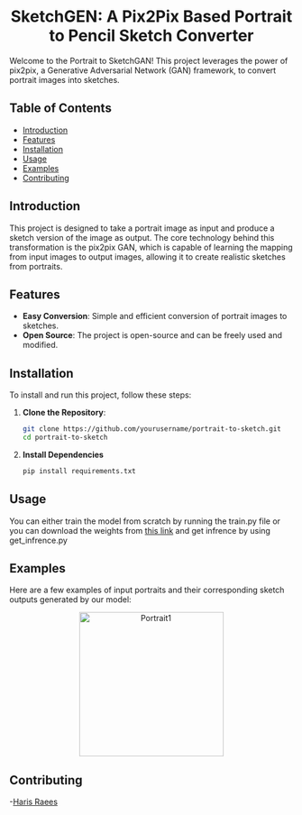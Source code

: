 <h1 align="center">SketchGEN: A Pix2Pix Based Portrait to Pencil Sketch Converter</h1>

Welcome to the Portrait to SketchGAN! This project leverages the power of pix2pix, a Generative Adversarial Network (GAN) framework, to convert portrait images into sketches. 

## Table of Contents
- [Introduction](#introduction)
- [Features](#features)
- [Installation](#installation)
- [Usage](#usage)
- [Examples](#examples)
- [Contributing](#contributing)

## Introduction

This project is designed to take a portrait image as input and produce a sketch version of the image as output. The core technology behind this transformation is the pix2pix GAN, which is capable of learning the mapping from input images to output images, allowing it to create realistic sketches from portraits.

## Features

- **Easy Conversion**: Simple and efficient conversion of portrait images to sketches.
- **Open Source**: The project is open-source and can be freely used and modified.

## Installation

To install and run this project, follow these steps:

1. **Clone the Repository**:
   ```sh
   git clone https://github.com/yourusername/portrait-to-sketch.git
   cd portrait-to-sketch

2. **Install Dependencies**
   ```sh
   pip install requirements.txt

## Usage
You can either train the model from scratch by running the train.py file or you can download the weights from <a href="#">this link</a> and get infrence by using get_infrence.py 

## Examples

Here are a few examples of input portraits and their corresponding sketch outputs generated by our model:

<div align="center">
    <img src="example.jpg" alt="Portrait1" width="256"/>
</div>

## Contributing
-<a href="https://github.com/harrisrais">Haris Raees</a> 

